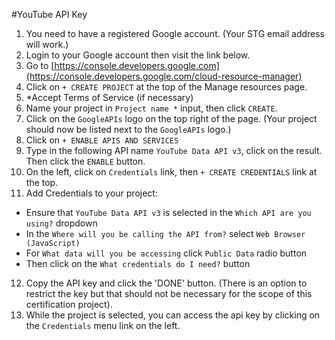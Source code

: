 #YouTube API Key

1. You need to have a registered Google account. (Your STG email address will work.)
2. Login to your Google account then visit the link below.
3. Go to [https://console.developers.google.com](https://console.developers.google.com/cloud-resource-manager)
4. Click on `+ CREATE PROJECT` at the top of the Manage resources page.
5. \*Accept Terms of Service (if necessary)
6. Name your project in `Project name *` input, then click `CREATE`.
7. Click on the `GoogleAPIs` logo on the top right of the page. (Your project should now be listed next to the `GoogleAPIs` logo.)
8. Click on `+ ENABLE APIS AND SERVICES`
9. Type in the following API name `YouTube Data API v3`, click on the result. Then click the `ENABLE` button.
10. On the left, click on `Credentials` link, then `+ CREATE CREDENTIALS` link at the top.
11. Add Credentials to your project:

- Ensure that `YouTube Data API v3` is selected in the `Which API are you using?` dropdown
- In the `Where will you be calling the API from?` select `Web Browser (JavaScript)`
- For `What data will you be accessing` click `Public Data` radio button
- Then click on the `What credentials do I need?` button

12. Copy the API key and click the 'DONE' button. (There is an option to restrict the key but that should not be necessary for the scope of this certification project).
13. While the project is selected, you can access the api key by clicking on the `Credentials` menu link on the left.
